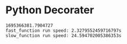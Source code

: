 # Python Decorater

```
1695366381.7904727
fast_function run speed: 2.3279552459716797s
slow_function run speed: 24.594702005386353s

